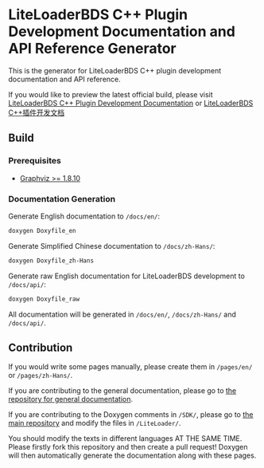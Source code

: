 # LiteLoaderBDS C++ Plugin Development Documentation and API Reference Generator

This is the generator for LiteLoaderBDS C++ plugin development documentation and API reference.

If you would like to preview the latest official build, please visit [LiteLoaderBDS C++ Plugin Development Documentation](https://cpp.docs.litebds.com/en/) or [LiteLoaderBDS C++插件开发文档](https://cpp.docs.litebds.com/zh-Hans/)

## Build

### Prerequisites

* [Graphviz >= 1.8.10](https://www.graphviz.org/)

### Documentation Generation

Generate English documentation to `/docs/en/`:

```sh
doxygen Doxyfile_en
```

Generate Simplified Chinese documentation to `/docs/zh-Hans/`:

```sh
doxygen Doxyfile_zh-Hans
```

Generate raw English documentation for LiteLoaderBDS development to `/docs/api/`:

```sh
doxygen Doxyfile_raw
```

All documentation will be generated in `/docs/en/`, `/docs/zh-Hans/` and `/docs/api/`.

## Contribution

If you would write some pages manually, please create them in `/pages/en/` or `/pages/zh-Hans/`.

If you are contributing to the general documentation, please go to [the repository for general documentation](https://github.com/LiteLDev/docs).

If you are contributing to the Doxygen comments in `/SDK/`, please go to [the main repository](https://github.com/LiteLDev/LiteLoaderBDS) and modify the files in `/LiteLoader/`.

You should modify the texts in different languages AT THE SAME TIME.
Please firstly fork this repository and then create a pull request!
Doxygen will then automatically generate the documentation along with these pages.